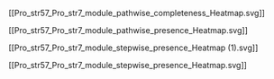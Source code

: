 
[[Pro_str57_Pro_str7_module_pathwise_completeness_Heatmap.svg]]

[[Pro_str57_Pro_str7_module_pathwise_presence_Heatmap.svg]]



[[Pro_str57_Pro_str7_module_stepwise_presence_Heatmap (1).svg]]



[[Pro_str57_Pro_str7_module_stepwise_presence_Heatmap.svg]]